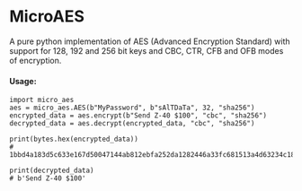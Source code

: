 # MicroAES

A pure python implementation of AES (Advanced Encryption Standard) with support for 
128, 192 and 256 bit keys and CBC, CTR, CFB and OFB modes of encryption.

#### Usage: 

    import micro_aes
    aes = micro_aes.AES(b"MyPassword", b"sAlTDaTa", 32, "sha256")
    encrypted_data = aes.encrypt(b"Send Z-40 $100", "cbc", "sha256")
    decrypted_data = aes.decrypt(encrypted_data, "cbc", "sha256")

    print(bytes.hex(encrypted_data))
    # 1bbd4a183d5c633e167d50047144ab812ebfa252da1282446a33fc681513a4d63234c18c83b82796dfafebed2714ef3c047c773b050c58048a3a1ea00bbcbd0a

    print(decrypted_data)
    # b'Send Z-40 $100'

